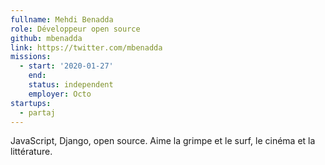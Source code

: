 ```yaml
---
fullname: Mehdi Benadda
role: Développeur open source
github: mbenadda
link: https://twitter.com/mbenadda
missions:
  - start: '2020-01-27'
    end:
    status: independent
    employer: Octo
startups:
  - partaj
---
```


JavaScript, Django, open source. Aime la grimpe et le surf, le cinéma et la littérature.
